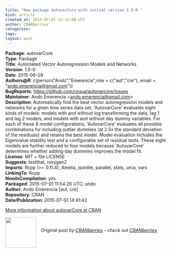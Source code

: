 ```yaml
---
title: "New package autovarCore with initial version 1.0-0 "
kind: article
created_at: 2015-07-01 13:12:00 UTC
author: CRANberries
categories: 
tags: 
layout: post
---
```

<strong>Package</strong>: autovarCore<br>
<strong>Type</strong>: Package<br>
<strong>Title</strong>: Automated Vector Autoregression Models and Networks<br>
<strong>Version</strong>: 1.0-0<br>
<strong>Date</strong>: 2015-06-29<br>
<strong>Authors@R</strong>: c(person("Ando","Emerencia",role = c("aut","cre"),
email = "ando.emerencia@gmail.com"))<br>
<strong>BugReports</strong>: https://github.com/roqua/autovarcore/issues<br>
<strong>Maintainer</strong>: Ando Emerencia &lt;ando.emerencia@gmail.com&gt;<br>
<strong>Description</strong>: Automatically find the best vector autoregression
models and networks for a given time series data set. 'AutovarCore'
evaluates eight kinds of models: models with and without log
transforming the data, lag 1 and lag 2 models, and models with and
without day dummy variables. For each of these 8 model configurations,
'AutovarCore' evaluates all possible combinations for including
outlier dummies (at 2.5x the standard deviation of the residuals)
and retains the best model. Model evaluation includes the Eigenvalue
stability test and a configurable set of residual tests. These eight
models are further reduced to four models because 'AutovarCore'
determines whether adding day dummies improves the model fit.<br>
<strong>License</strong>: MIT + file LICENSE<br>
<strong>Suggests</strong>: testthat, roxygen2<br>
<strong>Imports</strong>: Rcpp (&gt;= 0.11.4), Amelia, jsonlite, parallel, stats, urca,
vars<br>
<strong>LinkingTo</strong>: Rcpp<br>
<strong>NeedsCompilation</strong>: yes<br>
<strong>Packaged</strong>: 2015-07-01 11:54:26 UTC; ando<br>
<strong>Author</strong>: Ando Emerencia [aut, cre]<br>
<strong>Repository</strong>: CRAN<br>
<strong>Date/Publication</strong>: 2015-07-01 14:41:42<br>

<p>
<a href="http://cran.r-project.org/web/packages/autovarCore/index.html">More information about autovarCore at CRAN</a><div class="author">
  <img src="" style="width: 96px; height: 96;">
  <span style="position: absolute; padding: 32px 15px;">
    <i>Original post by <a href="http://twitter.com/">CRANberries</a> - check out <a href="http://dirk.eddelbuettel.com/cranberries">CRANberries   </a></i>
  </span>
</div>
